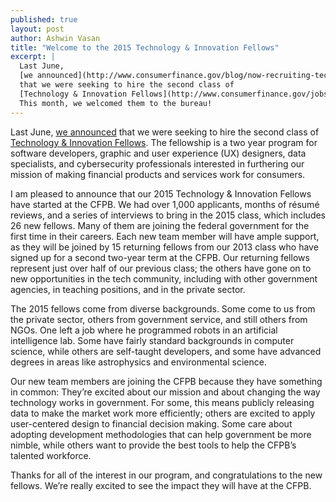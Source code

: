 ```yaml
---
published: true
layout: post
author: Ashwin Vasan
title: "Welcome to the 2015 Technology & Innovation Fellows"
excerpt: |
  Last June,
  [we announced](http://www.consumerfinance.gov/blog/now-recruiting-technology-innovation-fellows-for-2015/)
  that we were seeking to hire the second class of
  [Technology & Innovation Fellows](http://www.consumerfinance.gov/jobs/technology-innovation-fellows/).
  This month, we welcomed them to the bureau!
---
```


Last June,
[we announced](http://www.consumerfinance.gov/blog/now-recruiting-technology-innovation-fellows-for-2015/)
that we were seeking to hire the second class of
[Technology & Innovation Fellows](http://www.consumerfinance.gov/jobs/technology-innovation-fellows/).
The fellowship is a two year program for software developers,
graphic and user experience (UX) designers, data specialists,
and cybersecurity professionals interested in furthering our mission of
making financial products and services work for consumers.

I am pleased to announce that our 2015 Technology & Innovation Fellows
have started at the CFPB.
We had over 1,000 applicants, months of résumé reviews, and a series of
interviews to bring in the 2015 class, which includes 26 new fellows.
Many of them are joining the federal government
for the first time in their careers.
Each new team member will have ample support, as they will be joined by 15
returning fellows from our 2013 class who have signed up for a second
two-year term at the CFPB.
Our returning fellows represent just over half of our previous class;
the others have gone on to new opportunities in the tech community,
including with other government agencies, in teaching positions,
and in the private sector.

The 2015 fellows come from diverse backgrounds.
Some come to us from the private sector, others from government service,
and still others from NGOs.
One left a job where he programmed robots in an artificial intelligence lab.
Some have fairly standard backgrounds in computer science,
while others are self-taught developers, and some have advanced degrees
in areas like astrophysics and environmental science.

Our new team members are joining the CFPB because they have something in common:
They’re excited about our mission and about changing
the way technology works in government.
For some, this means publicly releasing data to make the market
work more efficiently; others are excited to apply user-centered design
to financial decision making.
Some care about adopting development methodologies that
can help government be more nimble, while others want to provide the best tools
to help the CFPB’s talented workforce.
 
Thanks for all of the interest in our program,
and congratulations to the new fellows.
We’re really excited to see the impact they will have at the CFPB.

